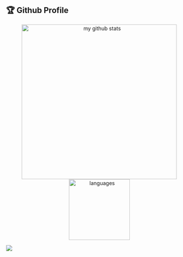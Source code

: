 <!-- ### Hi there 👋
- 🌱 I'm Rezi, Junior Web Programmer.
- 🔭 Recently i'm working as Technical and Data Engineer.
- 💬 You can ask me about logistics.
- 👯 I’m looking to collaborate on application development.
- 📫 You can always reach me at [linkedin](https://www.linkedin.com/in/deniramadani/). -->

<h2>🏆 Github Profile</h2>

<!-- Status Codes -->
<a align="center" href="https://deniramadani.github.io">
  <p align="center">
    <img src="https://github-readme-stats.vercel.app/api?username=deniramadani&show_icons=true&theme=radical" alt="my github stats" width="420"/> <img src="https://github-readme-stats.vercel.app/api/top-langs/?username=deniramadani&hide=hack,makefile,css,blade,ejs,scss&langs_count=6&theme=radical&layout=compact" alt="languages" height="165">
  </p>
</a>

![](https://komarev.com/ghpvc/?username=deniramadani)








<!--
Contributions
<a href="https://deniramadani.github.io/">
    <p align="center">
        <img src="https://github-readme-streak-stats.herokuapp.com?user=deniramadani&theme=neon-dark"/>
    </p>
</a>

&hide=scss,css,tsql,blade,%20jupyter+notebook,cmake,html

![Github stats](https://github-readme-stats.vercel.app/api?username=deniramadani&theme=tokyonight&show_icons=true&count_private=true)


![Top Languages Card](https://github-readme-stats.vercel.app/api/top-langs/?username=deniramadani&layout=compact)

## Journals

<a target="_blank" href="https://doi.org/10.29103/ijevs.v1i3.1592"><img src="https://github.com/deniramadani/deniramadani/blob/main/imgj1.png" alt="Journal 1">

## Repos

[![Career Formation Network](https://github-readme-stats.vercel.app/api/pin/?username=deniramadani&repo=cfn&show_owner=true)](https://github.com/deniramadani/cfn)

[![Develpment MEN](https://github-readme-stats.vercel.app/api/pin/?username=deniramadani&repo=DevMenRestApi&show_owner=true)](https://github.com/deniramadani/DevMenRestApi)

[![Travel](https://github-readme-stats.vercel.app/api/pin/?username=deniramadani&repo=travelci&show_owner=true)](https://github.com/deniramadani/travelci)

[![Develpment PHP](https://github-readme-stats.vercel.app/api/pin/?username=deniramadani&repo=DevPhpSql&show_owner=true)](https://github.com/deniramadani/DevPhpSql)
-->

<!--
**deniramadani/deniramadani** is a ✨ _special_ ✨ repository because its `README.md` (this file) appears on your GitHub profile.

### Hi there 👋

Here are some ideas to get you started:

- 🔭 I’m currently working on ...
- 🌱 I’m currently learning ...
- 👯 I’m looking to collaborate on ...
- 🤔 I’m looking for help with ...
- 💬 Ask me about ...
- 📫 How to reach me: ...
- 😄 Pronouns: ...
- ⚡ Fun fact: ...

![Github stats](https://github-readme-stats.vercel.app/api?username=deniramadani&theme=highcontrast&show_icons=true&include_all_commits=true&count_private=true)
<img width=800 src="https://github-profile-trophy.vercel.app/?username=shinokada&column=9&theme=gruvbox&no-frame=true"/>
-->
